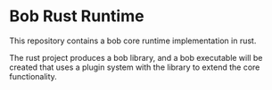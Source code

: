 # Bob Rust Runtime
This repository contains a bob core runtime implementation in rust.

The rust project produces a bob library, and a bob executable will be created
that uses a plugin system with the library to extend the core functionality.
